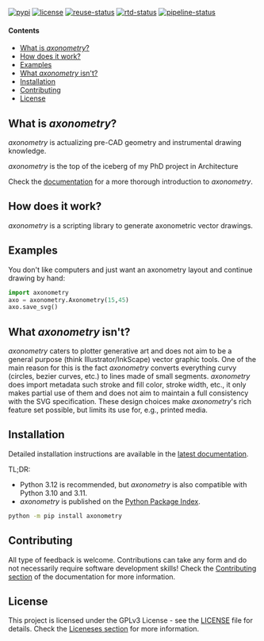 <!--
SPDX-FileCopyrightText: 2024 Julien Rippinger

SPDX-License-Identifier: CC-BY-4.0
-->

[![pypi](https://img.shields.io/pypi/v/axonometry?label=PyPI&logo=pypi&color=blue)](https://pypi.org/project/axonometry/)
[![license](https://img.shields.io/pypi/l/axonometry?color=blue)](https://axonometry.readthedocs.io/en/latest/license.html)
[![reuse-status](https://api.reuse.software/badge/codeberg.org/mononym/axonometry)](https://api.reuse.software/info/codeberg.org/mononym/axonometry)
[![rtd-status](https://img.shields.io/readthedocs/axonometry?label=Read%20the%20Docs&logo=read-the-docs)](https://axonometry.readthedocs.io/en/latest/)
[![pipeline-status](https://ci.codeberg.org/api/badges/14144/status.svg?branch=beta)](https://ci.codeberg.org/repos/14144/branches/beta)

#### Contents

* [What is _axonometry_?](#what-is-_axonometry_)
* [How does it work?](#how-does-it-work)
* [Examples](#examples)
* [What _axonometry_ isn't?](#what-_axonometry_-isn-t)
* [Installation](#installation)
* [Contributing](#contributing)
* [License](#license)

## What is _axonometry_?

_axonometry_ is actualizing pre-CAD geometry and instrumental drawing knowledge.

_axonometry_ is the top of the iceberg of my PhD project in Architecture

Check the [documentation](https://axonometry.readthedocs.io/en/latest/) for a more thorough introduction to _axonometry_.

## How does it work?

_axonometry_ is a scripting library to generate axonometric vector drawings.

## Examples

You don't like computers and just want an axonometry layout and continue drawing by hand:
```python
import axonometry
axo = axonometry.Axonometry(15,45)
axo.save_svg()
```

## What _axonometry_ isn't?

_axonometry_ caters to plotter generative art and does not aim to be a general purpose (think
Illustrator/InkScape) vector graphic tools. One of the main reason for this is the fact _axonometry_ converts everything
curvy (circles, bezier curves, etc.) to lines made of small segments. _axonometry_ does import metadata such stroke and fill color, stroke width, etc., it only makes partial use of them and does not aim to maintain a full consistency with the SVG specification. These design choices make _axonometry_'s rich feature set possible, but limits its use for, e.g., printed media.

## Installation

Detailed installation instructions are available in the [latest documentation](https://axonometry.readthedocs.io/en/latest/install.html).

TL;DR:
- Python 3.12 is recommended, but _axonometry_ is also compatible with Python 3.10 and 3.11.
- _axonometry_ is published on the [Python Package Index](https://pypi.org/project/axonometry/).

```bash
python -m pip install axonometry
```

## Contributing

All type of feedback is welcome. Contributions can take any form and do not necessarily require software development skills! Check the
[Contributing section](https://axonometry.readthedocs.io/en/latest/contributing.html) of the documentation for more
information.

## License

This project is licensed under the GPLv3 License - see the [LICENSE](./LICENSES/GPL-3.0-or-later.txt) file for details. Check the
[Liceneses section](https://axonometry.readthedocs.io/en/latest/license.html) for more information.
